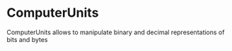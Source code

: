 # ComputerUnits

ComputerUnits allows to manipulate binary and decimal representations of bits and bytes
